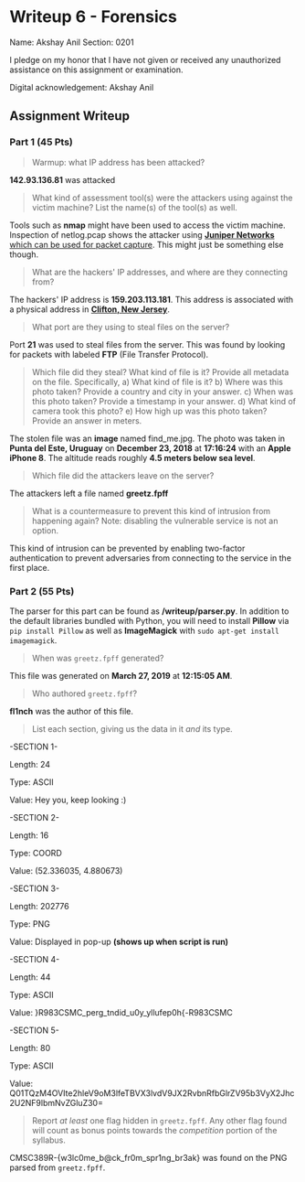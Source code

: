 # Writeup 6 - Forensics

Name: Akshay Anil
Section: 0201

I pledge on my honor that I have not given or received any unauthorized assistance on this assignment or examination.

Digital acknowledgement: Akshay Anil

## Assignment Writeup

### Part 1 (45 Pts)
> Warmup: what IP address has been attacked?

**142.93.136.81** was attacked
> What kind of assessment tool(s) were the attackers using against the victim machine? List the name(s) of the tool(s) as well.

Tools such as **nmap** might have been used to access the victim machine. Inspection of netlog.pcap shows the attacker using [**Juniper Networks** which can be used for packet capture](https://kb.juniper.net/InfoCenter/index?page=content&id=KB11709). This might just be something else though.

>What are the hackers' IP addresses, and where are they connecting from?

The hackers' IP address is **159.203.113.181**. This address is associated with a physical address in [**Clifton, New Jersey**](https://whatismyipaddress.com/ip/159.203.113.181).

>What port are they using to steal files on the server?

Port **21** was used to steal files from the server. This was found by looking for packets with labeled **FTP** (File Transfer Protocol).

>Which file did they steal? What kind of file is it? Provide all metadata on the file. Specifically,
a) What kind of file is it?
b) Where was this photo taken? Provide a country and city in your answer.
c) When was this photo taken? Provide a timestamp in your answer.
d) What kind of camera took this photo?
e) How high up was this photo taken? Provide an answer in meters.

The stolen file was an **image** named find_me.jpg. The photo was taken in **Punta del Este, Uruguay** on **December 23, 2018** at **17:16:24** with an **Apple iPhone 8**. The altitude reads roughly **4.5 meters below sea level**.

>Which file did the attackers leave on the server?

The attackers left a file named **greetz.fpff**

>What is a countermeasure to prevent this kind of intrusion from happening again? Note: disabling the vulnerable service is not an option.

This kind of intrusion can be prevented by enabling two-factor authentication to prevent adversaries from connecting to the service in the first place.
### Part 2 (55 Pts)
The parser for this part can be found as **/writeup/parser.py**. In addition to the default libraries bundled with Python, you will need to install **Pillow** via `pip install Pillow` as well as **ImageMagick** with `sudo apt-get install imagemagick`.

> When was `greetz.fpff` generated?

This file was generated on **March 27, 2019** at **12:15:05 AM**.

>Who authored `greetz.fpff`?

**fl1nch** was the author of this file.

>List each section, giving us the data in it *and* its type.

-SECTION 1-

Length: 24

Type: ASCII

Value: Hey you, keep looking :)


-SECTION 2-

Length: 16

Type: COORD

Value: (52.336035, 4.880673)


-SECTION 3-

Length: 202776

Type: PNG

Value: Displayed in pop-up **(shows up when script is run)**


-SECTION 4-

Length: 44

Type: ASCII

Value: }R983CSMC_perg_tndid_u0y_yllufep0h{-R983CSMC


-SECTION 5-

Length: 80

Type: ASCII

Value: Q01TQzM4OVIte2hleV9oM3lfeTBVX3lvdV9JX2RvbnRfbGlrZV95b3VyX2Jhc2U2NF9lbmNvZGluZ30=


>Report *at least* one flag hidden in `greetz.fpff`. Any other flag found will count as bonus points towards the *competition* portion of the syllabus.

CMSC389R-{w3lc0me_b@ck_fr0m_spr1ng_br3ak} was found on the PNG parsed from `greetz.fpff`.

